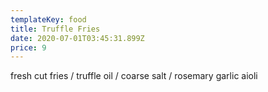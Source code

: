 ```yaml
---
templateKey: food
title: Truffle Fries
date: 2020-07-01T03:45:31.899Z
price: 9
---
```


fresh cut fries / truffle oil / coarse salt / rosemary garlic aioli
